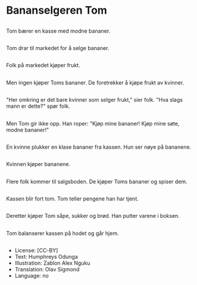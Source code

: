 # Bananselgeren Tom

##
Tom bærer en kasse med modne bananer.

##
Tom drar til markedet for å selge bananer.

##
Folk på markedet kjøper frukt.

##
Men ingen kjøper Toms bananer. De foretrekker å kjøpe frukt av kvinner.

##
"Her omkring er det bare kvinner som selger frukt," sier folk. "Hva slags mann er dette?" spør folk.

##
Men Tom gir ikke opp. Han roper: "Kjøp mine bananer! Kjøp mine søte, modne bananer!"

##
En kvinne plukker en klase bananer fra kassen. Hun ser nøye på bananene.

##
Kvinnen kjøper bananene.

##
Flere folk kommer til salgsboden. De kjøper Toms bananer og spiser dem.

##
Kassen blir fort tom. Tom teller pengene han har tjent.

##
Deretter kjøper Tom såpe, sukker og brød. Han putter varene i boksen.

##
Tom balanserer kassen på hodet og går hjem.

##
* License: [CC-BY]
* Text: Humphreys Odunga
* Illustration: Zablon Alex Nguku
* Translation: Olav Sigmond
* Language: no
